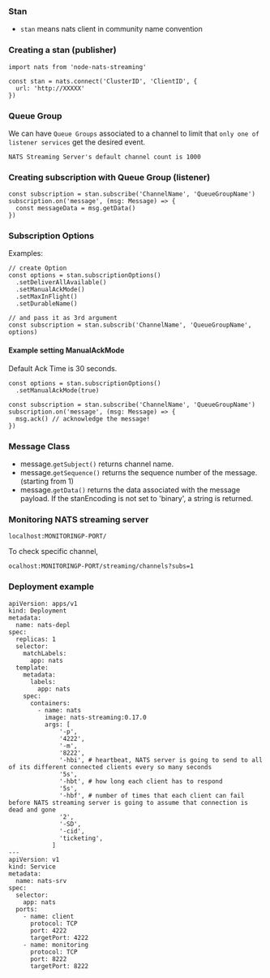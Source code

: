 ### Stan

- `stan` means nats client in community name convention

### Creating a stan (publisher)

```
import nats from 'node-nats-streaming'

const stan = nats.connect('ClusterID', 'ClientID', {
  url: 'http://XXXXX'
})
```

### Queue Group

We can have `Queue Groups` associated to a channel to limit that `only one of listener services` get the desired event.

```
NATS Streaming Server's default channel count is 1000
```

### Creating subscription with Queue Group (listener)

```
const subscription = stan.subscribe('ChannelName', 'QueueGroupName')
subscription.on('message', (msg: Message) => {
  const messageData = msg.getData()
})
```

### Subscription Options

Examples:

```
// create Option
const options = stan.subscriptionOptions()
  .setDeliverAllAvailable()
  .setManualAckMode()
  .setMaxInFlight()
  .setDurableName()

// and pass it as 3rd argument
const subscription = stan.subscrib('ChannelName', 'QueueGroupName', options)

```

#### Example setting ManualAckMode

Default Ack Time is 30 seconds.

```
const options = stan.subscriptionOptions()
  .setManualAckMode(true)

const subscription = stan.subscribe('ChannelName', 'QueueGroupName')
subscription.on('message', (msg: Message) => {
  msg.ack() // acknowledge the message!
})
```

### Message Class

- message.`getSubject()` returns channel name.
- message.`getSequence()` returns the sequence number of the message. (starting from 1)
- message.`getData()` returns the data associated with the message payload. If the stanEncoding is not set to 'binary', a string is returned.

### Monitoring NATS streaming server

`localhost:MONITORINGP-PORT/`

To check specific channel,

`ocalhost:MONITORINGP-PORT/streaming/channels?subs=1`

### Deployment example

```
apiVersion: apps/v1
kind: Deployment
metadata:
  name: nats-depl
spec:
  replicas: 1
  selector:
    matchLabels:
      app: nats
  template:
    metadata:
      labels:
        app: nats
    spec:
      containers:
        - name: nats
          image: nats-streaming:0.17.0
          args: [
              '-p',
              '4222',
              '-m',
              '8222',
              '-hbi', # heartbeat, NATS server is going to send to all of its different connected clients every so many seconds
              '5s',
              '-hbt', # how long each client has to respond
              '5s',
              '-hbf', # number of times that each client can fail before NATS streaming server is going to assume that connection is dead and gone
              '2',
              '-SD',
              '-cid',
              'ticketing',
            ]
---
apiVersion: v1
kind: Service
metadata:
  name: nats-srv
spec:
  selector:
    app: nats
  ports:
    - name: client
      protocol: TCP
      port: 4222
      targetPort: 4222
    - name: monitoring
      protocol: TCP
      port: 8222
      targetPort: 8222
```
